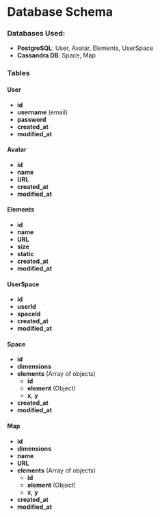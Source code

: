 # Database Schema  

### Databases Used:  
- **PostgreSQL**: User, Avatar, Elements, UserSpace  
- **Cassandra DB**: Space, Map  

### Tables  

#### User  
- **id**  
- **username** (email)  
- **password**  
- **created_at**  
- **modified_at**  

#### Avatar  
- **id**  
- **name**  
- **URL**  
- **created_at**  
- **modified_at**  

#### Elements  
- **id**  
- **name**  
- **URL**  
- **size**  
- **static**  
- **created_at**  
- **modified_at**  

#### UserSpace  
- **id**  
- **userId**  
- **spaceId**  
- **created_at**  
- **modified_at**  

#### Space  
- **id**  
- **dimensions**  
- **elements** (Array of objects)  
  - **id**  
  - **element** (Object)  
  - **x**, **y**  
- **created_at**  
- **modified_at**  

#### Map  
- **id**  
- **dimensions**  
- **name**  
- **URL**  
- **elements** (Array of objects)  
  - **id**  
  - **element** (Object)  
  - **x**, **y**  
- **created_at**  
- **modified_at**  